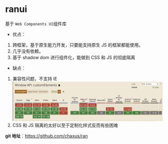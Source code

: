 # ranui

基于 `Web Components UI`组件库

- 优点：

1. 跨框架，基于原生能力开发，只要能支持原生 JS 的框架都能使用。
2. 几乎没有依赖。
3. 基于 shadow dom 进行组件化，能做到 CSS 和 JS 的彻底隔离

- 缺点：

1. 兼容性问题，不支持 IE
   ![](../../assets/ranui/customElements.png)
2. CSS 和 JS 隔离的太好以至于定制化样式反而有些困难

**git 地址**：https://github.com/chaxus/ran

